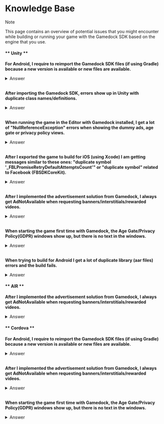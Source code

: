 # Knowledge Base

> [!NOTE]
> This page contains an overview of potential issues that you might encounter while building or running your game with the Gamedock SDK based on the engine that you use.

<!-- tabs:start -->

#### ** Unity **

**For Android, I require to reimport the Gamedock SDK files (if using Gradle) because a new version is available or new files are available.**

<details>
 <summary>Answer</summary>

> The easiest way to reimport all the Gamedock SDK files is to clear your gradle cache. In order to do so, follow the following instructions: [https://stackoverflow.com/a/30450020](https://stackoverflow.com/a/30450020).

</details>
<br>

**After importing the Gamedock SDK, errors show up in Unity with duplicate class names/definitions.**

<details>
 <summary>Answer</summary>

> This issue can occur if you game code project doesn't use namespace for it's classes. There are two ways to fix this: either modify your existing class definitions to use namespaces (recommended way as this can avoid issues with updates of the SDK as well as other SDK which might use similar terminology) or modify the classes/code in the SDK supplied code (this will have to be redone again with a new update).

</details>
<br>

**When running the game in the Editor with Gamedock installed, I get a lot of "NullReferenceException" errors when showing the dummy ads, age gate or privacy policy views.**

<details>
 <summary>Answer</summary>

> The issue can appear if you are using an older Unity version (2018.x) due to the fact that prefab structure was changed with 2019.x and Gamedock uses that version when exporting the SDK. In order to solve this issue please download the following folder and replace it in “Assets/Gamedock/Editor/“ : [Prefab missing script fix](https://splashscreens.cdn.spilcloud.com/files/1574351079_Prefabs.zip).

</details>
<br>

**After I exported the game to build for iOS (using Xcode) I am getting messages similar to these ones: "duplicate symbol '_FBLPromiseRetryDefaultAttemptsCount'" or "duplicate symbol" related to Facebook (FBSDKCoreKit).**

<details>
 <summary>Answer</summary>

> This can occur if you use your own implementation of Firebase instead of the one provided by the SDK or you implement the Facebook SDK. Some of the common dependency can be disabled via the Configuration/iOS menu for the Gamedock SDK. If the duplicated symbol relates to a framework not mentioned in the Configuration menu, you can remove importing of libraries in the "GamedockIOSBuildPostProcess" script located in "Gamedock/Editor/PostBuild".

</details>
<br>

**After I implemented the advertisement solution from Gamedock, I always get AdNotAvailable when requesting banners/interstitials/rewarded videos.**

<details>
 <summary>Answer</summary>

> There are several common mistakes that might be causing this issue. The first is that as of 3.9.x or above, it is required that you do any ad related requests/operations only after the callback OnAdsInitialized has been fired (you need to listen to this callback). Another mistake might be that the advertisement (AdMob) module has not been enabled in the Gamedock SDK->Configuration->Android/iOS window. The last could be that the advertisement configuration was not yet added for your game in the Gamedock Console. In this case contact your Game Producer/Gamedock Representative.

</details>
<br>

**When starting the game first time with Gamedock, the Age Gate/Privacy Policy(GDPR) windows show up, but there is no text in the windows.**

<details>
 <summary>Answer</summary>

> In general, missing text in the Age Gate or Privacy Policy(GDPR) windows is related to either missing the "defaultGameConfig.json" in the build or not having setup properly the SDK Config in the Gamedock Console (and not retrieving it through the Gamedock SDK->Configurations->Create Default Configuration Files functionality). If you are using OBB files for Android, please make sure to read this documentation section: [https://azerion.github.io/gamedock-sdk/#/platformSpecificComponents?id=building-and-publishing](https://azerion.github.io/gamedock-sdk/#/platformSpecificComponents?id=building-and-publishing)

</details>
<br>

**When trying to build for Android I get a lot of duplicate library (aar files) errors and the build fails.**

<details>
 <summary>Answer</summary>

> The reason why you would get duplicate library (aar files) erros could be that you have both these libraries imported as files in the "Assets/Plugins/Android" folder as well as imported through the "mainTemplate.gradle" file. The first thing you can do to spot duplicates is to use the "Verify Android Setup" option from Gamedock. This can be found in the Gamedock SDK->Configuration->Android->Verify Android Setup. If no errors appear in the Editor Console, investigate manually the "Assets/Plugins/Android" folder an make sure you have as little ".aar" files as possible and instead import those dependencies through the "mainTemplate.gradle" file. If you are using the Play Resolver also make sure to disable automatic importing of ".aar" files when resolving dependencies.

</details>


#### ** AIR **

**After I implemented the advertisement solution from Gamedock, I always get AdNotAvailable when requesting banners/interstitials/rewarded videos.**

<details>
 <summary>Answer</summary>

> There are several common mistakes that might be causing this issue. The first is that as of 3.9.x or above, it is required that you do any ad related requests/operations only after the callback OnAdsInitialized has been fired (you need to listen to this callback). Another mistake could be that the advertisement configuration was not yet added for your game in the Gamedock Console. In this case contact your Game Producer/Gamedock Representative.

</details>


#### ** Cordova **

**For Android, I require to reimport the Gamedock SDK files (if using Gradle) because a new version is available or new files are available.**

<details>
 <summary>Answer</summary>

> The easiest way to reimport all the Gamedock SDK files is to clear your gradle cache. In order to do so, follow the following instructions: [https://stackoverflow.com/a/30450020](https://stackoverflow.com/a/30450020).

</details>
<br>

**After I implemented the advertisement solution from Gamedock, I always get AdNotAvailable when requesting banners/interstitials/rewarded videos.**

<details>
 <summary>Answer</summary>

> There are several common mistakes that might be causing this issue. The first is that as of 3.9.x or above, it is required that you do any ad related requests/operations only after the callback OnAdsInitialized has been fired (you need to listen to this callback). Another mistake could be that the advertisement configuration was not yet added for your game in the Gamedock Console. In this case contact your Game Producer/Gamedock Representative.

</details>
<br>

**When starting the game first time with Gamedock, the Age Gate/Privacy Policy(GDPR) windows show up, but there is no text in the windows.**

<details>
 <summary>Answer</summary>

> In general missing text in the Age Gate or Privacy Policy(GDPR) windows is related to either missing the "defaultGameConfig.json" in the build or not having setup properly the SDK Config in the Gamedock Console.

</details>


<!-- tabs:end -->